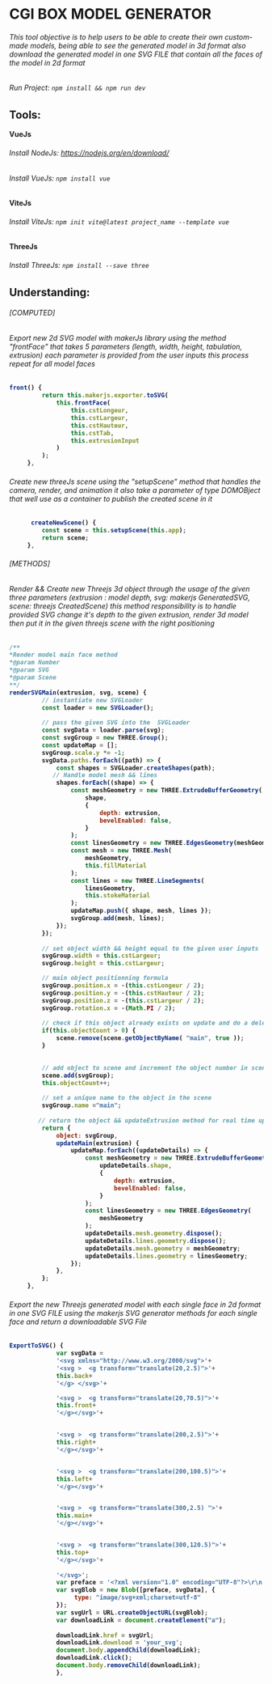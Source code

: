 # CGI BOX MODEL GENERATOR
###### This tool objective is to help users to be able to create their own custom-made models, being able to see the generated model in 3d format also download the generated model in one SVG FILE that contain all the faces of the model in 2d format  

###### Run Project: ``` npm install && npm run dev ```
## Tools:
<b>VueJs
 ###### Install NodeJs: https://nodejs.org/en/download/
  ###### Install VueJs: ```npm install vue ```

 <b> ViteJs
   ###### Install ViteJs: ``` npm init vite@latest project_name --template vue ```
 
 <b> ThreeJs <br>
   ###### Install ThreeJs: ``` npm install --save three ```
## Understanding:
###### [COMPUTED]
  ###### Export new 2d SVG model with makerJs library  using  the method "frontFace" that takes 5 parameters (length, width, height, tabulation, extrusion) each parameter is provided from the user inputs this process repeat for all model faces
   ```javascript
  front() {
            return this.makerjs.exporter.toSVG(
                this.frontFace(
                    this.cstLongeur,
                    this.cstLargeur,
                    this.cstHauteur,
                    this.cstTab,
                    this.extrusionInput
                )
            );
        },
  
   ```
  
  
###### Create new threeJs scene using the "setupScene" method that handles the camera, render, and animation it also take a parameter of type DOMOBject that well use as a container to publish the created scene in it
   ```javascript
         createNewScene() {
            const scene = this.setupScene(this.app);
            return scene;
        },
  
   ```
  
  
  
  
###### [METHODS]
  ###### Render && Create new Threejs 3d object through the usage of the given three parameters (extrusion : model depth, svg: makerjs GeneratedSVG, scene: threejs CreatedScene)  this method responsibility is to handle provided SVG change it's depth to the given extrusion, render 3d model then put it in the given threejs scene with the right positioning 
   ```javascript
  /**
  *Render model main face method
  *@param Number
  *@param SVG
  *@param Scene
  **/
 renderSVGMain(extrusion, svg, scene) {
            // instantiate new SVGLoader
            const loader = new SVGLoader();
            
            // pass the given SVG into the  SVGLoader
            const svgData = loader.parse(svg);
            const svgGroup = new THREE.Group();
            const updateMap = [];
            svgGroup.scale.y *= -1;
            svgData.paths.forEach((path) => {
                const shapes = SVGLoader.createShapes(path);
               // Handle model mesh && lines 
                shapes.forEach((shape) => {
                    const meshGeometry = new THREE.ExtrudeBufferGeometry(
                        shape,
                        {
                            depth: extrusion,
                            bevelEnabled: false,
                        }
                    );
                    const linesGeometry = new THREE.EdgesGeometry(meshGeometry);
                    const mesh = new THREE.Mesh(
                        meshGeometry,
                        this.fillMaterial
                    );
                    const lines = new THREE.LineSegments(
                        linesGeometry,
                        this.stokeMaterial
                    );
                    updateMap.push({ shape, mesh, lines });
                    svgGroup.add(mesh, lines);
                });
            });
            
            // set object width && height equal to the given user inputs
            svgGroup.width = this.cstLargeur;
            svgGroup.height = this.cstLargeur;
  
            // main object positionning formula
            svgGroup.position.x = -(this.cstLongeur / 2);
            svgGroup.position.y = -(this.cstHauteur / 2);
            svgGroup.position.z = -(this.cstLargeur / 2);
            svgGroup.rotation.x = -(Math.PI / 2);
            
            // check if this object already exists on update and do a delete operation for the old object from scene if it already exists through the given unique name of object
            if(this.objectCount > 0) {
                scene.remove(scene.getObjectByName( "main", true ));
            }
            
  
            // add object to scene and increment the object number in scene 
            scene.add(svgGroup);
            this.objectCount++;
            
            // set a unique name to the object in the scene
            svgGroup.name ="main";
          
           // return the object && updateExtrusion method for real time update
            return {
                object: svgGroup,
                updateMain(extrusion) {
                    updateMap.forEach((updateDetails) => {
                        const meshGeometry = new THREE.ExtrudeBufferGeometry(
                            updateDetails.shape,
                            {
                                depth: extrusion,
                                bevelEnabled: false,
                            }
                        );
                        const linesGeometry = new THREE.EdgesGeometry(
                            meshGeometry
                        );
                        updateDetails.mesh.geometry.dispose();
                        updateDetails.lines.geometry.dispose();
                        updateDetails.mesh.geometry = meshGeometry;
                        updateDetails.lines.geometry = linesGeometry;
                    });
                },
            };
        },
  
   ```

  
  
  
  
  
  ###### Export the new Threejs generated model with each single face in 2d format in one SVG FILE using the makerjs SVG generator methods for each single face and return a downloadable SVG File
   ```javascript
  ExportToSVG() {
                var svgData = 
                '<svg xmlns="http://www.w3.org/2000/svg">'+
                '<svg >  <g transform="translate(20,2.5)">'+
                this.back+
                '</g> </svg>'+

                '<svg >  <g transform="translate(20,70.5)">'+
                this.front+
                '</g></svg>'+


                '<svg >  <g transform="translate(200,2.5)">'+
                this.right+
                '</g></svg>'+


                '<svg >  <g transform="translate(200,100.5)">'+
                this.left+
                '</g></svg>'+


                '<svg >  <g transform="translate(300,2.5) ">'+
                this.main+
                '</g></svg>'+


                '<svg >  <g transform="translate(300,120.5)">'+
                this.top+
                '</g></svg>'+
               
                '</svg>';
                var preface = '<?xml version="1.0" encoding="UTF-8"?>\r\n';
                var svgBlob = new Blob([preface, svgData], {
                     type: "image/svg+xml;charset=utf-8"
                });
                var svgUrl = URL.createObjectURL(svgBlob);
                var downloadLink = document.createElement("a");
                
                downloadLink.href = svgUrl;
                downloadLink.download = 'your_svg';
                document.body.appendChild(downloadLink);
                downloadLink.click();
                document.body.removeChild(downloadLink);
                },


```
